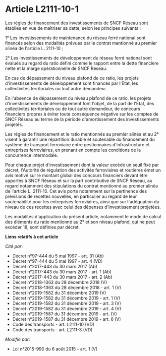 # Article L2111-10-1

Les règles de financement des investissements de SNCF Réseau sont établies en vue de maîtriser sa dette, selon les principes
suivants : 

1° Les investissements de maintenance du réseau ferré national sont financés selon des modalités prévues par le contrat
mentionné au premier alinéa de l'article L. 2111-10 ; 

2° Les investissements de développement du réseau ferré national sont évalués au regard du ratio défini comme le rapport
entre la dette financière nette et la marge opérationnelle de SNCF Réseau. 

En cas de dépassement du niveau plafond de ce ratio, les projets d'investissements de développement sont financés par l'Etat,
les collectivités territoriales ou tout autre demandeur. 

En l'absence de dépassement du niveau plafond de ce ratio, les projets d'investissements de développement font l'objet, de la
part de l'Etat, des collectivités territoriales ou de tout autre demandeur, de concours financiers propres à éviter toute
conséquence négative sur les comptes de SNCF Réseau au terme de la période d'amortissement des investissements projetés. 

Les règles de financement et le ratio mentionnés au premier alinéa et au 2° visent à garantir une répartition durable et
soutenable du financement du système de transport ferroviaire entre gestionnaires d'infrastructure et entreprises
ferroviaires, en prenant en compte les conditions de la concurrence intermodale. 

Pour chaque projet d'investissement dont la valeur excède un seuil fixé par décret, l'Autorité de régulation des activités
ferroviaires et routières  émet un avis motivé sur le montant global des concours financiers devant être apportés à SNCF
Réseau et sur la part contributive de SNCF Réseau, au regard notamment des stipulations du contrat mentionné au premier
alinéa de l'article L. 2111-10. Cet avis porte notamment sur la pertinence des prévisions de recettes nouvelles, en
particulier au regard de leur soutenabilité pour les entreprises ferroviaires, ainsi que sur l'adéquation du niveau de ces
recettes avec celui des dépenses d'investissement projetées.

Les modalités d'application du présent article, notamment le mode de calcul des éléments du ratio mentionné au 2° et son
niveau plafond, qui ne peut excéder 18, sont définies par décret.

**Liens relatifs à cet article**

_Cité par_:

  - Décret n°97-444 du 5 mai 1997 - art. 31 (Ab)
  - Décret n°97-444 du 5 mai 1997 - art. 4 (VD)
  - Décret n°2017-443 du 30 mars 2017 (Ab)
  - Décret n°2017-443 du 30 mars 2017 - art. 1 (Ab)
  - Décret n°2017-443 du 30 mars 2017 - art. 2 (Ab)
  - Décret n°2018-1363 du 28 décembre 2018 (V)
  - Décret n°2018-1363 du 28 décembre 2018 - art. 1 (V)
  - Décret n°2019-1582 du 31 décembre 2019 (V)
  - Décret n°2019-1582 du 31 décembre 2019 - art. 1 (V)
  - Décret n°2019-1582 du 31 décembre 2019 - art. 3 (V)
  - Décret n°2019-1582 du 31 décembre 2019 - art. 4 (V)
  - Décret n°2019-1587 du 31 décembre 2019 - art. (V)
  - Décret n°2019-1587 du 31 décembre 2019 - art. 6 (V)
  - Code des transports - art. L2111-10 (VD)
  - Code des transports - art. L2111-3 (VD)

_Modifié par_:

  - Loi n°2015-990 du 6 août 2015 - art. 1 (V)

